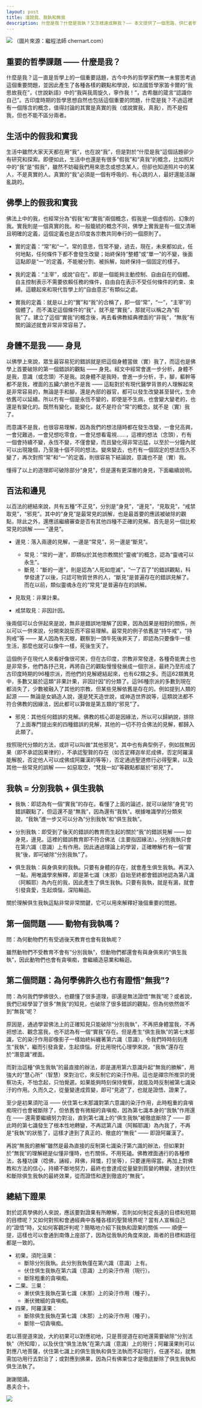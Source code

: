```yaml
---
layout: post
title: 淺說我、我執和無我
description: 什麼是我？什麼是我執？又怎樣達成無我？—— 本文提供了一個思路，供仁者參考。
---
```


![](../images/2022-11-06-19-14-22.png)
（圖片來源：繼程法師 chernart.com）

## 重要的哲學課題 —— 什麼是我？

什麼是我？這一直是哲學上的一個重要話題，古今中外的哲學家們無一未嘗思考過這個重要問題，並因此產生了各種各樣的觀點和學說，如法國哲學家笛卡爾的“我思故我在”，《世說新語》中的“我與我周旋久，寧作我！”，古希臘的箴言“認識你自己”。古印度時期的哲學思想自然也包括這個重要的問題，什麼是我？不過這裡有一個隱含的概念，值得討論的其實是真實的我（或說實我，真我），而不是假我，但也不能不區分兩者。

## 生活中的假我和實我

生活中雖然大家天天都在用“我”，也在說“我”，但是對於“什麼是我”這個話題卻少有研究和探索。即便如此，生活中也還是有很多“假我”和“真我”的概念，比如照片中的“我”是“假我”，雖然不妨礙我們用來思念或想念某人，但卻也知道照片中的某人，不是真實的人。真實的“我”必須是一個有呼吸的、有心跳的人，最好還能活蹦亂跳的。

## 佛學上的假我和實我

佛法上中的我，也經常分為“假我”和“實我”兩個概念，假我是一個虛假的、幻象的我。實我則是一個真實的我。和一般籠統的概念不同，佛學上實我是有一個又清晰且明確的定義，這個定義也是古印度各宗教共同奉行的一個原則了。

* 實的定義：“常”和“一”。常的意思，恆常不變，過去，現在，未來都如此，任何地點，任何條件下都不會發生改變；始終保持“整體”或“單一”的不變，後面這點即是“一”的定義，不能被分割、被拆解，始終保持一個固定的樣子。

* 我的定義：“主宰”，或說“自在”。即是一個能夠主動控制、自由自在的個體。自主控制表示不需要依賴任務的條件，自由自在表示不受任何條件的約束、束縛。這聽起來和現代哲學上的“自由意志”有類似之處。

* 實我的定義：就是以上的“實”和“我”的合稱了，即一個“常”，“一”，“主宰”的個體了。而不滿足這個條件的“我”，就不是“實我”，那就可以稱之為“假我”了。建立了這個“實我”的概念後，再去看佛教經典裡面的“非我”，“無我”有關的論述就會非常非常容易了。

## 身體不是我 —— 身見

以佛學上來說，眾生最容易犯的錯誤就是把這個身體當做（實）我了，而這也是佛學上首要破除的第一個錯誤的觀點 —— 身見。經文中經常會進一步分析，身體不是我，意識（或念頭）不是我。說身體不是我時，會進一步分析，手，腳，軀幹等都不是我，裡面的五臟六腑也不是我 —— 這點對於有現代醫學背景的人理解起來是非常容易的，無論是手和腳，還是內部的器官，都可以發生改變甚至替代，生命依舊可以延續。所以冇有一個是永恆不變的，即使是不生病，也會變大變老的，也還是有變化的。既然有變化，能變化，就不是符合“常”的概念，就不是（實）我了。

而意識不是我，也很容易理解，因為我們的想法隨時都在發生改變，一會兒高興，一會兒難過，一會兒想吃零食，一會兒想看電視……，這裡的想法（念頭），冇有一個會持續不變，永恆不變，不僅會變，而且變化得非常迅猛，以至於一分鐘內就可以出現幾個，乃至幾十個不同的想法。變來變去，也冇有一個固定的想法恆久不變了，再次對照“常”和“一”的定義，則很容易下結論說，意識也不是（實）我。

懂得了以上的道理即可破除部分“身見”，但是還有更深層的身見，下面繼續說明。

## 百法和邊見

以百法的總結來說，共有五種“不正見”，分別是“身見”，“邊見”，“見取見”，“戒禁取見”，“邪見”。其中的“身見”是最常見的誤解，也是最首要的應該被破除的觀點，除此之外，還應該繼續審查是否有其他四種不正確的見解。首先是另一個比較常見的誤解 —— “邊見”。

* 邊見：落入兩邊的見解，一邊是“常見”，另一邊是“斷見”。
  * 常見：“常的一邊”，即類似於其他宗教關於“靈魂”的概念，認為“靈魂可以永生”。
  * 斷見：“斷的一邊”，則是認為“人死如燈滅”，“一了百了”的錯誤觀點，科學發達了以後，只認可物質世界的人，“斷見”是普遍存在的錯誤見解了。而在以前，類似靈魂永在的“常見”是普遍存在的誤解。

* 見取見：非果計果。
* 戒禁取見：非因計因。

後兩個可以合併起來是說，無非是錯誤地理解了因果，因為因果是相對的關係，所以可以一併來說，分開來說反而不容易理解。最常見的例子依舊是“持牛戒”，“持狗戒”等 —— 某人因為有天眼，觀察到一頭牛死後昇天了，即認為只要像牛一樣生活，那麼也就可以像牛一樣，死後生天了。

這個例子在現代人來看好像很可笑，但在古印度，宗教非常發達，各種奇能異士也是非常多，他們各抒己見，再將自己的觀點慢慢發展成一個宗派，最終乃至形成了古印度時期的96種宗派，而他們的見解總結起來，也有62類之多。而這62類異見中，多數又屬於這類“非果計果，非因計因”的分類了。這96種宗派的多數到現在都消失了，少數被融入了其他的宗教，但某些見解依舊是存在的。例如提到人類的起源 —— 無論是女媧造人說，還是梵天造世說，或神造世界說等，這類說法都不符合佛教的因緣法，因此都可以算做是第五類的“邪見”了。

* 邪見：其他任何錯誤的見解。佛教的核心即是因緣法，所以可以歸納說，排除了上面專門提出來的四種錯誤的見解，其他的一切不符合佛法的見解，都歸入此類了。
 
按照現代分類的方法，或許可以叫做“其他邪見”。其中也有典型例子，例如拔無因果（即不承認因果律的），不承認聖賢的存在（如否定釋迦牟尼成佛，否定阿羅漢能解脫，否定他人可以成佛成阿羅漢的等等），否定通過聖道修行必得聖果，以及其他一些常見的誤解 —— 如惡取空，“梵我一如”等觀點都屬於“邪見”了。

## 我執 = 分別我執 + 俱生我執

* 我執：即認為有一個“實我”的存在。看懂了上面的論述，就可以破除“身見”的錯誤觀點了，但這還不是“無我”，因為還有“我執”。根據唯識學的分類來說，“我執”進一步又可以分為“分別我執”和“俱生我執”。

* 分別我執：即受到了後天的錯誤的教育而生起的關於“我”的錯誤見解 —— 如身見，邊見。這裡的錯誤教育即不符合佛法（主要指因緣法）。分別我執只會在第六識（意識）上有作用。因此通過理論上的學習，正確瞭解冇有一個“實我”後，即可破除“分別我執”了。

* 俱生我執：與身俱來的我執。只要有身體的存在，就會產生俱生我執。再深入一點，用唯識學來解釋，即是第七識（末那）自始至終都會錯誤地認為第八識（阿賴耶）為內在的我，因此產生了俱生我執。只要有我執，就是有漏，就會引發貪愛，生起煩惱，深陷輪迴。

關於理解俱生我執這點非常非常關鍵，它可以用來解釋好幾個重要的問題。

## 第一個問題 —— 動物有我執嗎？
問：為何動物們冇有受過後天教育也會有我執呢？

雖然動物們不受教育不會有“分別我執”，但動物們都還會有與身俱來的“俱生我執”，因此動物們也會有貪嗔痴，會繼續造惡業和輪迴。

## 第二個問題：為何學佛許久也冇有證悟"無我"?

問：為何我們學佛很久，也聽懂了很多道理，卻還是無法證悟“無我”呢？或者說，我們已經學習了很多“無我”的知見，也破除了很多錯誤的觀點，但為何依然做不到“無我”呢？

原因是，通過學習佛法上的正確知見只能破除“分別我執”，不再把身體當我，不再把想法、觀念當我，也不認為有一個“實我”存在。但是產生“俱生我執”的第七末那識，它的染汙作用卻像影子一樣始終糾纏著第六識（意識），令我們時時刻刻產生“我執”，繼而引發貪愛，生起煩惱。好比用現代心理學來說，“我執”還存在於“潛意識”裡面。

而對治這種“俱生我執”的最直接的辦法，即是運用第六意識升起“無我的勝解”，用強大的“慧心所”（智慧）來對治它，來反制它的染汙作用。這也是禪宗所推崇的覺察功夫，不怕念起，只怕覺遲。如果能夠時刻保持覺察，就能及時反制被第七識染汙的作用。久而久之，從量變達成質變，即可“見道”了，也就是證悟、證果了。

至少是初果須陀洹 —— 伏住第七末那識對第六意識的染汙作用，此時粗重的貪嗔痴現行也會被斷除了，但依舊會有微細的貪嗔痴，因為第七識本身的“我執”作用還在 —— 還需要繼續努力對治，直到第七識上的“俱生我執”被徹底斷除了 —— 即此時的第七識發生了根本性地轉變，不再認第八識（阿賴耶識）為內我了，不再是“我執”的狀態了，這樣才達到了真正的、徹底的“無我” —— 即證阿羅漢了。

再說“無我的勝解”雖然是最為直接的反制第七識染汙第六識的辦法，但如果對於“無我”的理解總是似懂非懂時，也冇關係，不用死磕。佛教裡面通行的各種修法，各種功課（唸佛，誦經，拜佛，拜懺，打坐等），只要運用得當。再加上對佛教和方法的信心，持續不斷地努力，最終也會達成從量變到質變的轉變，達到伏住和斷除俱生我執的最終效果，從而證悟和達到徹底的“無我”。

## 總結下證果

對於認真學佛的人來說，應該要對證果有所瞭解，否則如何制定長遠的目標和短期的目標呢？又如何對照和會通經典中各種各樣的聖賢境界呢？當有人宣稱自己的“證悟”時，又如何客觀評判呢？簡略地介紹下我執和證果的關係 —— 順便一提，這樣也可以會通到南傳上座部了，因為從我執的角度來說，兩者的目標和路徑都是一致的。

* 初果，須陀洹果：
  * 斷除分別我執。此分別我執僅在第六識（意識）上有。
  * 伏住俱生我執在第六識（意識）上的染汙作用（現行）。
  * 斷除粗重的貪嗔痴。
* 二果、三果：
  * 漸伏俱生我執在第七識（末那）上的染汙作用（種子）。
  * 漸伏微細的貪嗔痴。
* 四果，阿羅漢果：
  * 斷除俱生我執在第七識（末那）上的染汙作用（種子）。
  * 斷除一切貪嗔痴。

若以菩提道來說，大約初果可以對應初地，只是菩提道在初地還需要破除“分別法執”（所知障），以及伏住“俱生法執”在第六識（意識）上的現行；阿羅漢果則可以對應八地菩薩，伏住第七識上的俱生我執和俱生法執而不起現行，任運不起，就無需加功用行去對治了；或對應到佛果，因為只有佛果位才是徹底斷除了俱生我執和俱生法執了。


謝謝閱讀。<br>
愚夫合十。

![](../images/signature.png)
